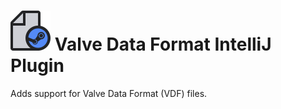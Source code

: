 # ![icon.svg](.idea/icon.svg) Valve Data Format IntelliJ Plugin

<!-- Plugin description -->
Adds support for Valve Data Format (VDF) files.
<!-- Plugin description end -->
